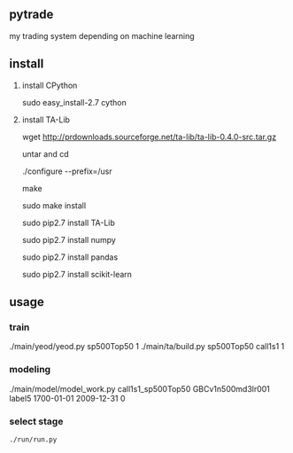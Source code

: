 ## pytrade

my trading system depending on machine learning


## install

1. install CPython

    sudo easy_install-2.7 cython

2. install TA-Lib

    wget http://prdownloads.sourceforge.net/ta-lib/ta-lib-0.4.0-src.tar.gz

    untar and cd

    ./configure --prefix=/usr

    make

    sudo make install

    sudo pip2.7 install TA-Lib
    
    sudo pip2.7 install numpy
    
    sudo pip2.7 install pandas
    
    sudo pip2.7 install scikit-learn

## usage

### train

./main/yeod/yeod.py  sp500Top50 1
./main/ta/build.py  sp500Top50 call1s1 1 

### modeling
./main/model/model_work.py  call1s1_sp500Top50 GBCv1n500md3lr001 label5 1700-01-01 2009-12-31 0

### select stage



    ./run/run.py

